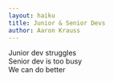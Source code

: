 ```yaml
---
layout: haiku
title: Junior & Senior Devs
author: Aaron Krauss
---
```


Junior dev struggles<br>
Senior dev is too busy<br>
We can do better<br>
